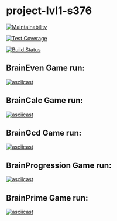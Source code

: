 # project-lvl1-s376

[![Maintainability](https://api.codeclimate.com/v1/badges/7e3f39d2d7d6b23ccab0/maintainability)](https://codeclimate.com/github/Dael777/project-lvl1-s388/maintainability)

[![Test Coverage](https://api.codeclimate.com/v1/badges/7e3f39d2d7d6b23ccab0/test_coverage)](https://codeclimate.com/github/Dael777/project-lvl1-s388/test_coverage)

[![Build Status](https://travis-ci.org/Dael777/project-lvl1-s388.svg?branch=master)](https://travis-ci.org/Dael777/project-lvl1-s388)

<h2>BrainEven Game run:</h2>

[![asciicast](https://asciinema.org/a/I7ZI27QPywAcO8mQs961JlivS.svg)](https://asciinema.org/a/I7ZI27QPywAcO8mQs961JlivS)

<h2>BrainCalc Game run:</h2>

[![asciicast](https://asciinema.org/a/yNz1QxhI72gDz2uBoIeleWYR7.svg)](https://asciinema.org/a/yNz1QxhI72gDz2uBoIeleWYR7)

<h2>BrainGcd Game run:</h2>

[![asciicast](https://asciinema.org/a/kCFUWCCvM9TbdXOmylACeln96.svg)](https://asciinema.org/a/kCFUWCCvM9TbdXOmylACeln96)

<h2>BrainProgression Game run:</h2>

[![asciicast](https://asciinema.org/a/vJ5RzvwPWABBPR0bS8jv1btwf.svg)](https://asciinema.org/a/vJ5RzvwPWABBPR0bS8jv1btwf)

<h2>BrainPrime Game run:</h2>

[![asciicast](https://asciinema.org/a/N0NIqH5k1hB1X9ItYBVlvn6lr.svg)](https://asciinema.org/a/N0NIqH5k1hB1X9ItYBVlvn6lr)
